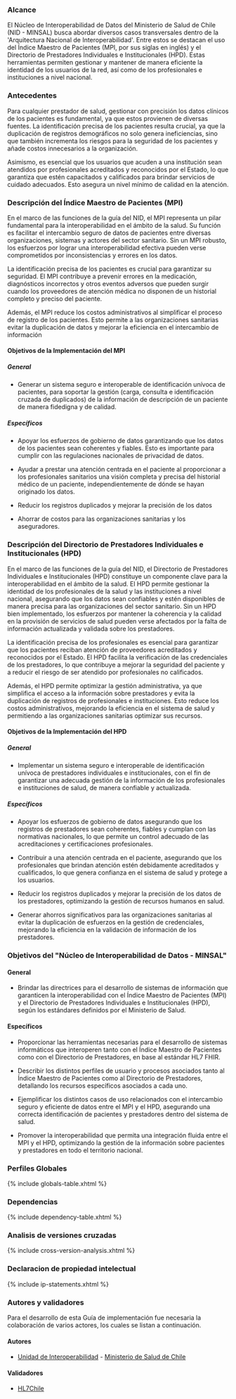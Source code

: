 ### Alcance

El Núcleo de Interoperabilidad de Datos del Ministerio de Salud de Chile (NID - MINSAL) busca abordar diversos casos transversales dentro de la 'Arquitectura Nacional de Interoperabilidad'. Entre estos se destacan el uso del Índice Maestro de Pacientes (MPI, por sus siglas en inglés) y el Directorio de Prestadores Individuales e Institucionales (HPD). Estas herramientas permiten gestionar y mantener de manera eficiente la identidad de los usuarios de la red, así como de los profesionales e instituciones a nivel nacional.

### Antecedentes

Para cualquier prestador de salud, gestionar con precisión los datos clínicos de los pacientes es fundamental, ya que estos provienen de diversas fuentes. La identificación precisa de los pacientes resulta crucial, ya que la duplicación de registros demográficos no solo genera ineficiencias, sino que también incrementa los riesgos para la seguridad de los pacientes y añade costos innecesarios a la organización.

Asimismo, es esencial que los usuarios que acuden a una institución sean atendidos por profesionales acreditados y reconocidos por el Estado, lo que garantiza que estén capacitados y calificados para brindar servicios de cuidado adecuados. Esto asegura un nivel mínimo de calidad en la atención.

### Descripción del Índice Maestro de Pacientes (MPI)

En el marco de las funciones de la guía del NID, el MPI representa un pilar fundamental para la interoperabilidad en el ámbito de la salud. Su función es facilitar el intercambio seguro de datos de pacientes entre diversas organizaciones, sistemas y actores del sector sanitario. Sin un MPI robusto, los esfuerzos por lograr una interoperabilidad efectiva pueden verse comprometidos por inconsistencias y errores en los datos.

La identificación precisa de los pacientes es crucial para garantizar su seguridad. El MPI contribuye a prevenir errores en la medicación, diagnósticos incorrectos y otros eventos adversos que pueden surgir cuando los proveedores de atención médica no disponen de un historial completo y preciso del paciente.

Además, el MPI reduce los costos administrativos al simplificar el proceso de registro de los pacientes. Esto permite a las organizaciones sanitarias evitar la duplicación de datos y mejorar la eficiencia en el intercambio de información

#### Objetivos de la Implementación del MPI

##### General

* Generar un sistema seguro e interoperable de identificación unívoca de pacientes, para soportar la gestión (carga, consulta e identificación cruzada de duplicados) de la información de descripción de un paciente de manera fidedigna y de calidad. 

##### Específicos

* Apoyar los esfuerzos de gobierno de datos garantizando que los datos de los pacientes sean coherentes y fiables. Esto es importante para cumplir con las regulaciones nacionales de privacidad de datos.

* Ayudar a prestar una atención centrada en el paciente al proporcionar a los profesionales sanitarios una visión completa y precisa del historial médico de un paciente, independientemente de dónde se hayan originado los datos.

* Reducir los registros duplicados y mejorar la precisión de los datos

* Ahorrar de costos para las organizaciones sanitarias y los aseguradores.

### Descripción del Directorio de Prestadores Individuales e Institucionales (HPD)

En el marco de las funciones de la guía del NID, el Directorio de Prestadores Individuales e Institucionales (HPD) constituye un componente clave para la interoperabilidad en el ámbito de la salud. El HPD permite gestionar la identidad de los profesionales de la salud y las instituciones a nivel nacional, asegurando que los datos sean confiables y estén disponibles de manera precisa para las organizaciones del sector sanitario. Sin un HPD bien implementado, los esfuerzos por mantener la coherencia y la calidad en la provisión de servicios de salud pueden verse afectados por la falta de información actualizada y validada sobre los prestadores.

La identificación precisa de los profesionales es esencial para garantizar que los pacientes reciban atención de proveedores acreditados y reconocidos por el Estado. El HPD facilita la verificación de las credenciales de los prestadores, lo que contribuye a mejorar la seguridad del paciente y a reducir el riesgo de ser atendido por profesionales no calificados.

Además, el HPD permite optimizar la gestión administrativa, ya que simplifica el acceso a la información sobre prestadores y evita la duplicación de registros de profesionales e instituciones. Esto reduce los costos administrativos, mejorando la eficiencia en el sistema de salud y permitiendo a las organizaciones sanitarias optimizar sus recursos.

#### Objetivos de la Implementación del HPD

##### General
  
* Implementar un sistema seguro e interoperable de identificación unívoca de prestadores individuales e institucionales, con el fin de garantizar una adecuada gestión de la información de los profesionales e instituciones de salud, de manera confiable y actualizada.

##### Específicos

* Apoyar los esfuerzos de gobierno de datos asegurando que los registros de prestadores sean coherentes, fiables y cumplan con las normativas nacionales, lo que permite un control adecuado de las acreditaciones y certificaciones profesionales.

* Contribuir a una atención centrada en el paciente, asegurando que los profesionales que brindan atención estén debidamente acreditados y cualificados, lo que genera confianza en el sistema de salud y protege a los usuarios.

* Reducir los registros duplicados y mejorar la precisión de los datos de los prestadores, optimizando la gestión de recursos humanos en salud.

* Generar ahorros significativos para las organizaciones sanitarias al evitar la duplicación de esfuerzos en la gestión de credenciales, mejorando la eficiencia en la validación de información de los prestadores.

### Objetivos del "Núcleo de Interoperabilidad de Datos - MINSAL"

#### General

* Brindar las directrices para el desarrollo de sistemas de información que garanticen la interoperabilidad con el Índice Maestro de Pacientes (MPI) y el Directorio de Prestadores Individuales e Institucionales (HPD), según los estándares definidos por el Ministerio de Salud.

#### Específicos

* Proporcionar las herramientas necesarias para el desarrollo de sistemas informáticos que interoperen tanto con el Índice Maestro de Pacientes como con el Directorio de Prestadores, en base al estándar HL7 FHIR.

* Describir los distintos perfiles de usuario y procesos asociados tanto al Índice Maestro de Pacientes como al Directorio de Prestadores, detallando los recursos específicos asociados a cada uno.

* Ejemplificar los distintos casos de uso relacionados con el intercambio seguro y eficiente de datos entre el MPI y el HPD, asegurando una correcta identificación de pacientes y prestadores dentro del sistema de salud.

* Promover la interoperabilidad que permita una integración fluida entre el MPI y el HPD, optimizando la gestión de la información sobre pacientes y prestadores en todo el territorio nacional.

### Perfiles Globales 

{% include globals-table.xhtml %}

### Dependencias

{% include dependency-table.xhtml %}

### Analisis de versiones cruzadas

{% include cross-version-analysis.xhtml %}

### Declaracion de propiedad intelectual

{% include ip-statements.xhtml %}

### Autores y validadores
Para el desarrollo de esta Guía de implementación fue necesaria la colaboración de varios actores, los cuales se listan a continuación.
#### Autores
- [Unidad de Interoperabilidad](https://interoperabilidad.minsal.cl) - [Ministerio de Salud de Chile](https://www.minsal.cl/)

#### Validadores
- [HL7Chile](https://hl7chile.cl/)


<!--
### Autores y Colaboradores
Para el desarrollo de esta Guía de implementación fue necesaria la colaboración de varios actores, los cuales se listan a continuación.
#### Autores
- [Unidad de Interoperabilidad](https://interoperabilidad.minsal.cl) - [Ministerio de Salud de Chile](https://www.minsal.cl/)

#### Colaboradores
- [Centro Nacional en Sistemas de Información en Salud (CENS)](https://www.minsal.cl/)

- DEIS
- DIGERA
- DIVAP
- Salud Dital

#### Validadores
- [HL7Chile](https://hl7chile.cl/)
-->